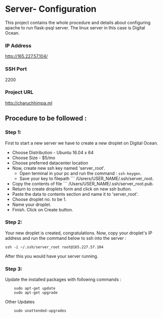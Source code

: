 # Server- Configuration
This project contains the whole procedure and details about configuring apache to run flask-psql server.
The linux server in this case is Digital Ocean.

### IP Address 
http://165.227.57.104/
### SSH Port
2200
### Project URL
http://charuchhimpa.ml

## Procedure to be followed : 

### Step 1:
First to start a new server we have to create a new droplet on Digital Ocean.
* Choose Distribution - Ubuntu 16.04 x 64
* Choose Size - $5/mo
* Choose preferred datacenter location
* Now, create new ssh key named 'server_root'.
  * Open terminal in your pc and run the command : ``` ssh-keygen ```.
  * Save your key to filepath ``` /Usrers/USER_NAME/.ssh/server_root.
* Copy the contents of file ``` /Users/USER_NAME/.ssh/server_root.pub.
* Return to create droplets form and click on new ssh button.
* Paste the data to contents section and name it to 'server_root'.
* Choose droplet no. to be 1.
* Name your droplet.
* Finish. Click on Create button.

### Step 2:
Your new droplet is created, congratulations. Now, copy your droplet's IP address and run the command below to ssh into the server :   

``` ssh -i ~/.ssh/server_root root@165.227.57.104 ```   

After this you would have your server running.  


### Step 3:
Update the installed packages with following commands :   
``` 
    sudo apt-get update
    sudo apt-get upgrade
```

Other Updates
``` sudo apt-get install unattended-upgrades
    sudo unattended-upgrades 
```

